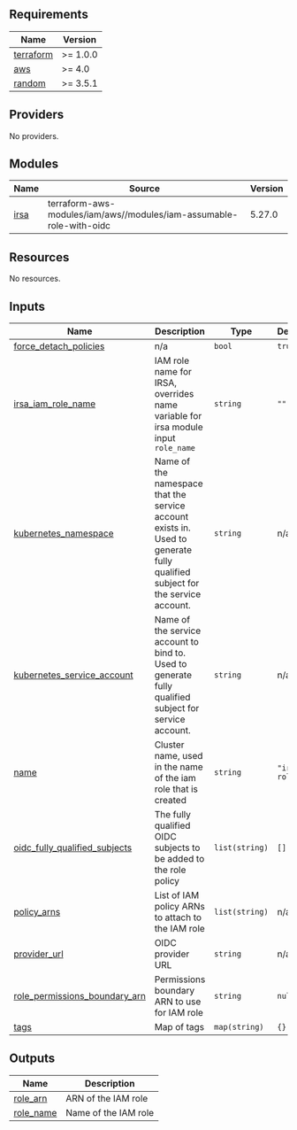 ## Requirements

| Name | Version |
|------|---------|
| <a name="requirement_terraform"></a> [terraform](#requirement\_terraform) | >= 1.0.0 |
| <a name="requirement_aws"></a> [aws](#requirement\_aws) | >= 4.0 |
| <a name="requirement_random"></a> [random](#requirement\_random) | >= 3.5.1 |

## Providers

No providers.

## Modules

| Name | Source | Version |
|------|--------|---------|
| <a name="module_irsa"></a> [irsa](#module\_irsa) | terraform-aws-modules/iam/aws//modules/iam-assumable-role-with-oidc | 5.27.0 |

## Resources

No resources.

## Inputs

| Name | Description | Type | Default | Required |
|------|-------------|------|---------|:--------:|
| <a name="input_force_detach_policies"></a> [force\_detach\_policies](#input\_force\_detach\_policies) | n/a | `bool` | `true` | no |
| <a name="input_irsa_iam_role_name"></a> [irsa\_iam\_role\_name](#input\_irsa\_iam\_role\_name) | IAM role name for IRSA, overrides name variable for irsa module input `role_name` | `string` | `""` | no |
| <a name="input_kubernetes_namespace"></a> [kubernetes\_namespace](#input\_kubernetes\_namespace) | Name of the namespace that the service account exists in. Used to generate fully qualified subject for the service account. | `string` | n/a | yes |
| <a name="input_kubernetes_service_account"></a> [kubernetes\_service\_account](#input\_kubernetes\_service\_account) | Name of the service account to bind to. Used to generate fully qualified subject for service account. | `string` | n/a | yes |
| <a name="input_name"></a> [name](#input\_name) | Cluster name, used in the name of the iam role that is created | `string` | `"irsa-role"` | no |
| <a name="input_oidc_fully_qualified_subjects"></a> [oidc\_fully\_qualified\_subjects](#input\_oidc\_fully\_qualified\_subjects) | The fully qualified OIDC subjects to be added to the role policy | `list(string)` | `[]` | no |
| <a name="input_policy_arns"></a> [policy\_arns](#input\_policy\_arns) | List of IAM policy ARNs to attach to the IAM role | `list(string)` | n/a | yes |
| <a name="input_provider_url"></a> [provider\_url](#input\_provider\_url) | OIDC provider URL | `string` | n/a | yes |
| <a name="input_role_permissions_boundary_arn"></a> [role\_permissions\_boundary\_arn](#input\_role\_permissions\_boundary\_arn) | Permissions boundary ARN to use for IAM role | `string` | `null` | no |
| <a name="input_tags"></a> [tags](#input\_tags) | Map of tags | `map(string)` | `{}` | no |

## Outputs

| Name | Description |
|------|-------------|
| <a name="output_role_arn"></a> [role\_arn](#output\_role\_arn) | ARN of the IAM role |
| <a name="output_role_name"></a> [role\_name](#output\_role\_name) | Name of the IAM role |